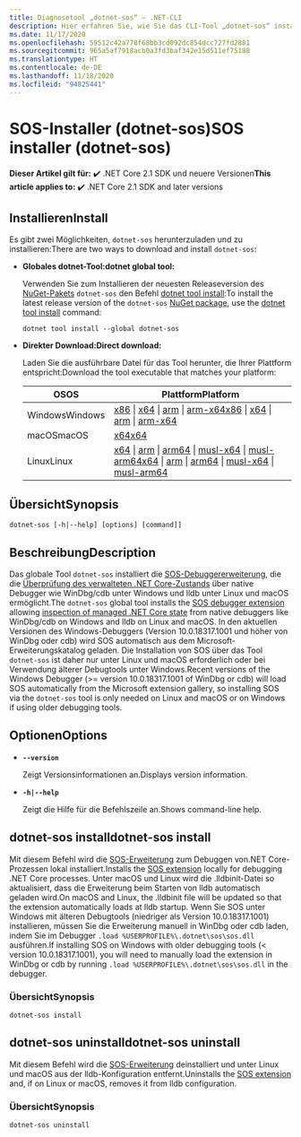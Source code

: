 ```yaml
---
title: Diagnosetool „dotnet-sos“ – .NET-CLI
description: Hier erfahren Sie, wie Sie das CLI-Tool „dotnet-sos“ installieren und zum Verwalten der SOS-Debuggererweiterung verwenden, die unter Windows und Linux mit nativen Debuggern verwendet wird.
ms.date: 11/17/2020
ms.openlocfilehash: 59512c42a778f68bb3cd092dc854dcc727fd2881
ms.sourcegitcommit: 965a5af7918acb0a3fd3baf342e15d511ef75188
ms.translationtype: HT
ms.contentlocale: de-DE
ms.lasthandoff: 11/18/2020
ms.locfileid: "94825441"
---
```

# <a name="sos-installer-dotnet-sos"></a><span data-ttu-id="408fa-103">SOS-Installer (dotnet-sos)</span><span class="sxs-lookup"><span data-stu-id="408fa-103">SOS installer (dotnet-sos)</span></span>

<span data-ttu-id="408fa-104">**Dieser Artikel gilt für:** ✔️ .NET Core 2.1 SDK und neuere Versionen</span><span class="sxs-lookup"><span data-stu-id="408fa-104">**This article applies to:** ✔️ .NET Core 2.1 SDK and later versions</span></span>

## <a name="install"></a><span data-ttu-id="408fa-105">Installieren</span><span class="sxs-lookup"><span data-stu-id="408fa-105">Install</span></span>

<span data-ttu-id="408fa-106">Es gibt zwei Möglichkeiten, `dotnet-sos` herunterzuladen und zu installieren:</span><span class="sxs-lookup"><span data-stu-id="408fa-106">There are two ways to download and install `dotnet-sos`:</span></span>

- <span data-ttu-id="408fa-107">**Globales dotnet-Tool:**</span><span class="sxs-lookup"><span data-stu-id="408fa-107">**dotnet global tool:**</span></span>

  <span data-ttu-id="408fa-108">Verwenden Sie zum Installieren der neuesten Releaseversion des [NuGet-Pakets](https://www.nuget.org/packages/dotnet-sos) `dotnet-sos` den Befehl [dotnet tool install](../tools/dotnet-tool-install.md):</span><span class="sxs-lookup"><span data-stu-id="408fa-108">To install the latest release version of the `dotnet-sos` [NuGet package](https://www.nuget.org/packages/dotnet-sos), use the [dotnet tool install](../tools/dotnet-tool-install.md) command:</span></span>

  ```dotnetcli
  dotnet tool install --global dotnet-sos
  ```

- <span data-ttu-id="408fa-109">**Direkter Download:**</span><span class="sxs-lookup"><span data-stu-id="408fa-109">**Direct download:**</span></span>

  <span data-ttu-id="408fa-110">Laden Sie die ausführbare Datei für das Tool herunter, die Ihrer Plattform entspricht:</span><span class="sxs-lookup"><span data-stu-id="408fa-110">Download the tool executable that matches your platform:</span></span>

  | <span data-ttu-id="408fa-111">OS</span><span class="sxs-lookup"><span data-stu-id="408fa-111">OS</span></span>  | <span data-ttu-id="408fa-112">Plattform</span><span class="sxs-lookup"><span data-stu-id="408fa-112">Platform</span></span> |
  | --- | -------- |
  | <span data-ttu-id="408fa-113">Windows</span><span class="sxs-lookup"><span data-stu-id="408fa-113">Windows</span></span> | <span data-ttu-id="408fa-114">[x86](https://aka.ms/dotnet-sos/win-x86) \| [x64](https://aka.ms/dotnet-sos/win-x64) \| [arm](https://aka.ms/dotnet-sos/win-arm) \| [arm-x64](https://aka.ms/dotnet-sos/win-arm64)</span><span class="sxs-lookup"><span data-stu-id="408fa-114">[x86](https://aka.ms/dotnet-sos/win-x86) \| [x64](https://aka.ms/dotnet-sos/win-x64) \| [arm](https://aka.ms/dotnet-sos/win-arm) \| [arm-x64](https://aka.ms/dotnet-sos/win-arm64)</span></span> |
  | <span data-ttu-id="408fa-115">macOS</span><span class="sxs-lookup"><span data-stu-id="408fa-115">macOS</span></span>   | [<span data-ttu-id="408fa-116">x64</span><span class="sxs-lookup"><span data-stu-id="408fa-116">x64</span></span>](https://aka.ms/dotnet-sos/osx-x64) |
  | <span data-ttu-id="408fa-117">Linux</span><span class="sxs-lookup"><span data-stu-id="408fa-117">Linux</span></span>   | <span data-ttu-id="408fa-118">[x64](https://aka.ms/dotnet-sos/linux-x64) \| [arm](https://aka.ms/dotnet-sos/linux-arm) \| [arm64](https://aka.ms/dotnet-sos/linux-arm64) \| [musl-x64](https://aka.ms/dotnet-sos/linux-musl-x64) \| [musl-arm64](https://aka.ms/dotnet-sos/linux-musl-arm64)</span><span class="sxs-lookup"><span data-stu-id="408fa-118">[x64](https://aka.ms/dotnet-sos/linux-x64) \| [arm](https://aka.ms/dotnet-sos/linux-arm) \| [arm64](https://aka.ms/dotnet-sos/linux-arm64) \| [musl-x64](https://aka.ms/dotnet-sos/linux-musl-x64) \| [musl-arm64](https://aka.ms/dotnet-sos/linux-musl-arm64)</span></span> |

## <a name="synopsis"></a><span data-ttu-id="408fa-119">Übersicht</span><span class="sxs-lookup"><span data-stu-id="408fa-119">Synopsis</span></span>

```console
dotnet-sos [-h|--help] [options] [command]]
```

## <a name="description"></a><span data-ttu-id="408fa-120">Beschreibung</span><span class="sxs-lookup"><span data-stu-id="408fa-120">Description</span></span>

<span data-ttu-id="408fa-121">Das globale Tool `dotnet-sos` installiert die [SOS-Debuggererweiterung](../../framework/tools/sos-dll-sos-debugging-extension.md), die die [Überprüfung des verwalteten .NET Core-Zustands](https://github.com/dotnet/diagnostics/blob/master/documentation/sos-debugging-extension.md) über native Debugger wie WinDbg/cdb unter Windows und lldb unter Linux und macOS ermöglicht.</span><span class="sxs-lookup"><span data-stu-id="408fa-121">The `dotnet-sos` global tool installs the [SOS debugger extension](../../framework/tools/sos-dll-sos-debugging-extension.md) allowing [inspection of managed .NET Core state](https://github.com/dotnet/diagnostics/blob/master/documentation/sos-debugging-extension.md) from native debuggers like WinDbg/cdb on Windows and lldb on Linux and macOS.</span></span> <span data-ttu-id="408fa-122">In den aktuellen Versionen des Windows-Debuggers (Version 10.0.18317.1001 und höher von WinDbg oder cdb) wird SOS automatisch aus dem Microsoft-Erweiterungskatalog geladen. Die Installation von SOS über das Tool `dotnet-sos` ist daher nur unter Linux und macOS erforderlich oder bei Verwendung älterer Debugtools unter Windows.</span><span class="sxs-lookup"><span data-stu-id="408fa-122">Recent versions of the Windows Debugger (>= version 10.0.18317.1001 of WinDbg or cdb) will load SOS automatically from the Microsoft extension gallery, so installing SOS via the `dotnet-sos` tool is only needed on Linux and macOS or on Windows if using older debugging tools.</span></span>

## <a name="options"></a><span data-ttu-id="408fa-123">Optionen</span><span class="sxs-lookup"><span data-stu-id="408fa-123">Options</span></span>

- **`--version`**

  <span data-ttu-id="408fa-124">Zeigt Versionsinformationen an.</span><span class="sxs-lookup"><span data-stu-id="408fa-124">Displays version information.</span></span>

- **`-h|--help`**

  <span data-ttu-id="408fa-125">Zeigt die Hilfe für die Befehlszeile an.</span><span class="sxs-lookup"><span data-stu-id="408fa-125">Shows command-line help.</span></span>

## <a name="dotnet-sos-install"></a><span data-ttu-id="408fa-126">dotnet-sos install</span><span class="sxs-lookup"><span data-stu-id="408fa-126">dotnet-sos install</span></span>

<span data-ttu-id="408fa-127">Mit diesem Befehl wird die [SOS-Erweiterung](../../framework/tools/sos-dll-sos-debugging-extension.md) zum Debuggen von.NET Core-Prozessen lokal installiert.</span><span class="sxs-lookup"><span data-stu-id="408fa-127">Installs the [SOS extension](../../framework/tools/sos-dll-sos-debugging-extension.md) locally for debugging .NET Core processes.</span></span> <span data-ttu-id="408fa-128">Unter macOS und Linux wird die .lldbinit-Datei so aktualisiert, dass die Erweiterung beim Starten von lldb automatisch geladen wird.</span><span class="sxs-lookup"><span data-stu-id="408fa-128">On macOS and Linux, the .lldbinit file will be updated so that the extension automatically loads at lldb startup.</span></span> <span data-ttu-id="408fa-129">Wenn Sie SOS unter Windows mit älteren Debugtools (niedriger als Version 10.0.18317.1001) installieren, müssen Sie die Erweiterung manuell in WinDbg oder cdb laden, indem Sie im Debugger `.load %USERPROFILE%\.dotnet\sos\sos.dll` ausführen.</span><span class="sxs-lookup"><span data-stu-id="408fa-129">If installing SOS on Windows with older debugging tools (< version 10.0.18317.1001), you will need to manually load the extension in WinDbg or cdb by running `.load %USERPROFILE%\.dotnet\sos\sos.dll` in the debugger.</span></span>

### <a name="synopsis"></a><span data-ttu-id="408fa-130">Übersicht</span><span class="sxs-lookup"><span data-stu-id="408fa-130">Synopsis</span></span>

```console
dotnet-sos install
```

## <a name="dotnet-sos-uninstall"></a><span data-ttu-id="408fa-131">dotnet-sos uninstall</span><span class="sxs-lookup"><span data-stu-id="408fa-131">dotnet-sos uninstall</span></span>

<span data-ttu-id="408fa-132">Mit diesem Befehl wird die [SOS-Erweiterung](../../framework/tools/sos-dll-sos-debugging-extension.md) deinstalliert und unter Linux und macOS aus der lldb-Konfiguration entfernt.</span><span class="sxs-lookup"><span data-stu-id="408fa-132">Uninstalls the [SOS extension](../../framework/tools/sos-dll-sos-debugging-extension.md) and, if on Linux or macOS, removes it from lldb configuration.</span></span>

### <a name="synopsis"></a><span data-ttu-id="408fa-133">Übersicht</span><span class="sxs-lookup"><span data-stu-id="408fa-133">Synopsis</span></span>

```console
dotnet-sos uninstall
```
